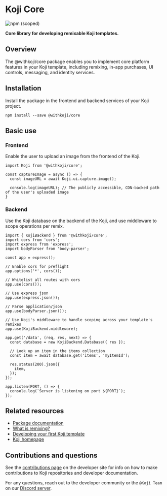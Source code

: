 # Koji Core
![npm (scoped)](https://img.shields.io/npm/v/@withkoji/core?color=green&style=flat-square)

**Core library for developing remixable Koji templates.**

## Overview

The @withkoji/core package enables you to implement core platform features in your Koji template, including remixing, in-app purchases, UI controls, messaging, and identity services.

## Installation

Install the package in the frontend and backend services of your Koji project.

```
npm install --save @withkoji/core
```

## Basic use

### Frontend

Enable the user to upload an image from the frontend of the Koji.

```
import Koji from '@withkoji/core';

const captureImage = async () => {
  const imageURL = await Koji.ui.capture.image();

  console.log(imageURL); // The publicly accessible, CDN-backed path of the user's uploaded image
}
```

### Backend

Use the Koji database on the backend of the Koji, and use middleware to scope operations per remix.

```
import { KojiBackend } from '@withkoji/core';
import cors from 'cors';
import express from 'express';
import bodyParser from 'body-parser';

const app = express();

// Enable cors for preflight
app.options('*', cors());

// Whitelist all routes with cors
app.use(cors());

// Use express json
app.use(express.json());

// Parse application/json
app.use(bodyParser.json());

// Use Koji's middleware to handle scoping across your template's remixes
app.use(KojiBackend.middleware);

app.get('/data', (req, res, next) => {
  const database = new KojiBackend.Database({ res });

  // Look up an item in the items collection
  const item = await database.get('items', 'myItemId');

  res.status(200).json({
    item,
  });
});

app.listen(PORT, () => {
  console.log(`Server is listening on port ${PORT}`);
});
```

## Related resources

- [Package documentation](https://madewithkoji.github.io/koji-core/)
- [What is remixing?](https://developer.withkoji.com/docs/getting-started/instant-remixing)
- [Developing your first Koji template](https://developer.withkoji.com/docs/getting-started/start-guide-1)
- [Koji homepage](http://withkoji.com/)

## Contributions and questions

See the [contributions page](https://developer.withkoji.com/docs/about/contribute-koji-developers) on the developer site for info on how to make contributions to Koji repositories and developer documentation.

For any questions, reach out to the developer community or the `@Koji Team` on our [Discord server](https://discord.gg/9egkTWf4ec).

